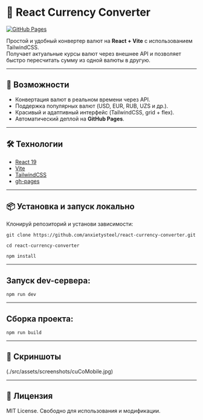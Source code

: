 # 💱 React Currency Converter

[![GitHub Pages](https://img.shields.io/badge/demo-online-green)](https://anxietysteel.github.io/react-currency-converter/)

Простой и удобный конвертер валют на **React + Vite** с использованием TailwindCSS.  
Получает актуальные курсы валют через внешнее API и позволяет быстро пересчитать сумму из одной валюты в другую.

---

## 🚀 Возможности
- Конвертация валют в реальном времени через API.  
- Поддержка популярных валют (USD, EUR, RUB, UZS и др.).  
- Красивый и адаптивный интерфейс (TailwindCSS, grid + flex).  
- Автоматический деплой на **GitHub Pages**.

---

## 🛠️ Технологии
- [React 19](https://react.dev/)  
- [Vite](https://vitejs.dev/)  
- [TailwindCSS](https://tailwindcss.com/)  
- [gh-pages](https://www.npmjs.com/package/gh-pages)  

---

## 📦 Установка и запуск локально
Клонируй репозиторий и установи зависимости:

`git clone https://github.com/anxietysteel/react-currency-converter.git`

`cd react-currency-converter`

`npm install`

---

## Запуск dev-сервера:

`npm run dev`

---

## Сборка проекта:

`npm run build`

---

## 📸 Скриншоты

(./src/assets/screenshots/cuCoMobile.jpg)

---

 ## 📜 Лицензия

MIT License. Свободно для использования и модификации.
